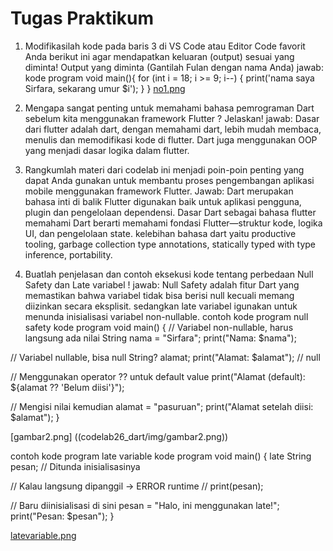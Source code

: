 ﻿# Tugas Praktikum

1. Modifikasilah kode pada baris 3 di VS Code atau Editor Code favorit Anda berikut ini agar mendapatkan keluaran (output) sesuai yang diminta! Output yang diminta (Gantilah Fulan dengan nama Anda) 
jawab:
kode program 
void main(){
  for (int i = 18; i >= 9; i--) {
    print('nama saya Sirfara, sekarang umur $i');
  }
}
[no1.png](codelab26_dart/img/no1.png)

3. Mengapa sangat penting untuk memahami bahasa pemrograman Dart sebelum kita menggunakan framework Flutter ? Jelaskan!
jawab: Dasar dari flutter adalah dart, dengan memahami dart, lebih mudah membaca, menulis dan memodifikasi kode di flutter. Dart juga menggunakan OOP yang menjadi dasar logika dalam flutter.

4. Rangkumlah materi dari codelab ini menjadi poin-poin penting yang dapat Anda gunakan untuk membantu proses pengembangan aplikasi mobile menggunakan framework Flutter.
Jawab: Dart merupakan bahasa inti di balik Flutter digunakan baik untuk aplikasi pengguna, plugin dan pengelolaan dependensi. Dasar Dart sebagai bahasa flutter memahami Dart berarti memahami fondasi Flutter—struktur kode, logika UI, dan pengelolaan state. kelebihan bahasa dart yaitu productive tooling, garbage collection type annotations, statically typed with type inference, portability.

5. Buatlah penjelasan dan contoh eksekusi kode tentang perbedaan Null Safety dan Late variabel !
jawab: Null Safety adalah fitur Dart yang memastikan bahwa variabel tidak bisa berisi null kecuali memang diizinkan secara eksplisit. sedangkan late variabel igunakan untuk menunda inisialisasi variabel non-nullable. 
contoh kode program null safety
kode program
void main() {
  // Variabel non-nullable, harus langsung ada nilai
  String nama = "Sirfara";
  print("Nama: $nama");

  // Variabel nullable, bisa null
  String? alamat;
  print("Alamat: $alamat"); // null

  // Menggunakan operator ?? untuk default value
  print("Alamat (default): ${alamat ?? 'Belum diisi'}");

  // Mengisi nilai kemudian
  alamat = "pasuruan";
  print("Alamat setelah diisi: $alamat");
}

[gambar2.png] ((codelab26_dart/img/gambar2.png))

contoh kode program late variable
kode program 
void main() {
  late String pesan; // Ditunda inisialisasinya

  // Kalau langsung dipanggil -> ERROR runtime
  // print(pesan);

  // Baru diinisialisasi di sini
  pesan = "Halo, ini menggunakan late!";
  print("Pesan: $pesan");
}

[latevariable.png](codelab26_dart/img/latevariable.png)

